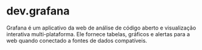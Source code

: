 # dev.grafana
Grafana é um aplicativo da web de análise de código aberto e visualização interativa multi-plataforma. Ele fornece tabelas, gráficos e alertas para a web quando conectado a fontes de dados compatíveis.
